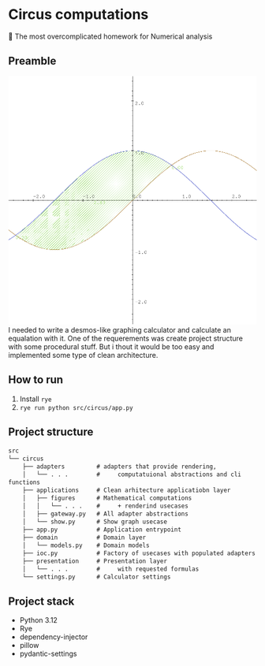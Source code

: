 # Circus computations
🧮 The most overcomplicated homework for Numerical analysis

## Preamble
![image](https://github.com/BeaverNotACat/Circus-computations/blob/main/assets/example.PNG?raw=true)
I needed to write a desmos-like graphing calculator and calculate an equalation with it.
One of the requerements was create project structure with some procedural stuff. But i thout it would be too easy and implemented some type of clean architecture.

## How to run
1. Install `rye`
2. `rye run python src/circus/app.py`

## Project structure
```
src
└── circus
    ├── adapters         # adapters that provide rendering, 
    │   └── . . .        #     computatuional abstractions and cli functions
    ├── applications     # Clean arhitecture applicatiobn layer
    │   ├── figures      # Mathematical computations 
    │   │   └── . . .    #     + renderind usecases
    │   ├── gateway.py   # All adapter abstractions
    │   └── show.py      # Show graph usecase
    ├── app.py           # Application entrypoint
    ├── domain           # Domain layer
    │   └── models.py    # Domain models
    ├── ioc.py           # Factory of usecases with populated adapters
    ├── presentation     # Presentation layer
    │   └── . . .        #     with requested formulas
    └── settings.py      # Calculator settings
```

## Project stack
- Python 3.12
- Rye
- dependency-injector
- pillow
- pydantic-settings

